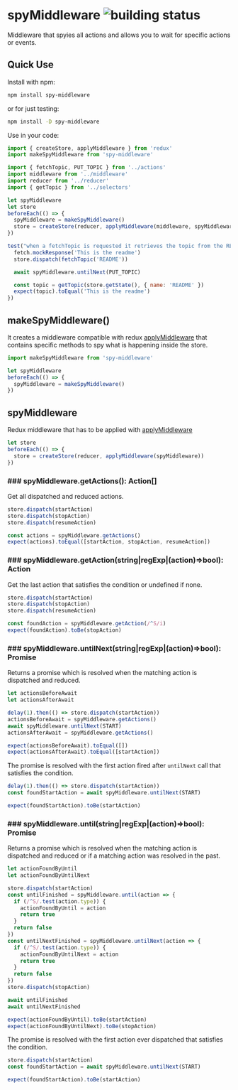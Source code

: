 spyMiddleware ![building status](https://api.travis-ci.org/drpicox/spy-middleware.svg?branch=master)
=============

Middleware that spyies all actions and allows you to wait for specific
actions or events.


Quick Use
---------

Install with npm:

```bash
npm install spy-middleware
```

or for just testing:

```bash
npm install -D spy-middleware
```

Use in your code:

```javascript
import { createStore, applyMiddleware } from 'redux'
import makeSpyMiddleware from 'spy-middleware'

import { fetchTopic, PUT_TOPIC } from '../actions'
import middleware from '../middleware'
import reducer from '../reducer'
import { getTopic } from '../selectors'

let spyMiddleware
let store
beforeEach(() => {
  spyMiddleware = makeSpyMiddleware()
  store = createStore(reducer, applyMiddleware(middleware, spyMiddleware))
})

test("when a fetchTopic is requested it retrieves the topic from the REST service", async () => {
  fetch.mockResponse('This is the readme')
  store.dispatch(fetchTopic('README'))

  await spyMiddleware.untilNext(PUT_TOPIC)

  const topic = getTopic(store.getState(), { name: 'README' })
  expect(topic).toEqual('This is the readme')
})
```


makeSpyMiddleware()
-------------------

It creates a middleware compatible with redux [applyMiddleware](https://redux.js.org/docs/api/applyMiddleware.html) that
contains specific methods to spy what is happening inside the store.

```javascript
import makeSpyMiddleware from 'spy-middleware'

let spyMiddleware
beforeEach(() => {
  spyMiddleware = makeSpyMiddleware()
})
```


spyMiddleware
-------------

Redux middleware that has to be applied with [applyMiddleware](https://redux.js.org/docs/api/applyMiddleware.html)

```javascript
let store
beforeEach(() => {
  store = createStore(reducer, applyMiddleware(spyMiddleware))
})
```

### ### spyMiddleware.getActions(): Action[]

Get all dispatched and reduced actions.

```javascript
store.dispatch(startAction)
store.dispatch(stopAction)
store.dispatch(resumeAction)

const actions = spyMiddleware.getActions()
expect(actions).toEqual([startAction, stopAction, resumeAction])
```

### ### spyMiddleware.getAction(string|regExp|(action)=>bool): Action

Get the last action that satisfies the condition or undefined if none.

```javascript
store.dispatch(startAction)
store.dispatch(stopAction)
store.dispatch(resumeAction)

const foundAction = spyMiddleware.getAction(/^S/i)
expect(foundAction).toBe(stopAction)
```

### ### spyMiddleware.untilNext(string|regExp|(action)=>bool): Promise<Action>

Returns a promise which is resolved when the matching action
is dispatched and reduced.

```javascript
let actionsBeforeAwait
let actionsAfterAwait

delay(1).then(() => store.dispatch(startAction))
actionsBeforeAwait = spyMiddleware.getActions()
await spyMiddleware.untilNext(START)
actionsAfterAwait = spyMiddleware.getActions()

expect(actionsBeforeAwait).toEqual([])
expect(actionsAfterAwait).toEqual([startAction])
```

The promise is resolved with the first action
fired after `untilNext` call
that satisfies the condition.

```javascript
delay(1).then(() => store.dispatch(startAction))
const foundStartAction = await spyMiddleware.untilNext(START)

expect(foundStartAction).toBe(startAction)
```


### ### spyMiddleware.until(string|regExp|(action)=>bool): Promise<Action>

Returns a promise which is resolved when the matching action
is dispatched and reduced or if a matching action was resolved in the past.

```javascript
let actionFoundByUntil
let actionFoundByUntilNext

store.dispatch(startAction)
const untilFinished = spyMiddleware.until(action => {
  if (/^S/.test(action.type)) {
    actionFoundByUntil = action
    return true
  }
  return false
})
const untilNextFinished = spyMiddleware.untilNext(action => {
  if (/^S/.test(action.type)) {
    actionFoundByUntilNext = action
    return true
  }
  return false
})
store.dispatch(stopAction)

await untilFinished
await untilNextFinished

expect(actionFoundByUntil).toBe(startAction)
expect(actionFoundByUntilNext).toBe(stopAction)
```


The promise is resolved with the first action
ever dispatched
that satisfies the condition.

```javascript
store.dispatch(startAction)
const foundStartAction = await spyMiddleware.untilNext(START)

expect(foundStartAction).toBe(startAction)
```
